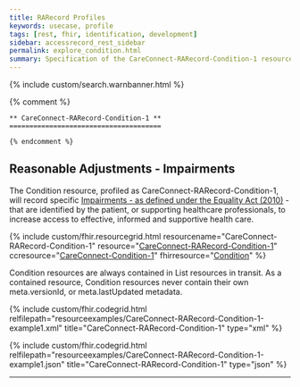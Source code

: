```yaml
---
title: RARecord Profiles
keywords: usecase, profile
tags: [rest, fhir, identification, development]
sidebar: accessrecord_rest_sidebar
permalink: explore_condition.html
summary: Specification of the CareConnect-RARecord-Condition-1 resource. This resource records details of Impairments, under the Equality Act 2010 definition, recorded by or for a Patient within the FHIR&reg; Reasonable Adjustments API.
---
```

{% include custom/search.warnbanner.html %}

{% comment %}

    ** CareConnect-RARecord-Condition-1 **
    ======================================

    {% endcomment %}

## Reasonable Adjustments - Impairments ##

The Condition resource, profiled as CareConnect-RARecord-Condition-1, will record specific [Impairments - as defined under the Equality Act (2010)](https://www.gov.uk/definition-of-disability-under-equality-act-2010) - that are identified by the patient, or supporting healthcare professionals, to increase access to effective, informed and supportive health care.

{% include custom/fhir.resourcegrid.html
resourcename="CareConnect-RARecord-Condition-1"
resource="[CareConnect-RARecord-Condition-1](https://fhir.nhs.uk/STU3/StructureDefinition/CareConnect-RARecord-Condition-1/_history/0.0.5)"
ccresource="[CareConnect-Condition-1](https://fhir.hl7.org.uk/STU3/StructureDefinition/CareConnect-Condition-1)"
fhirresource="[Condition](https://www.hl7.org/fhir/condition.html)" %}

Condition resources are always contained in List resources in transit. As a contained resource, Condition resources never contain their own meta.versionId, or meta.lastUpdated metadata.

{% include custom/fhir.codegrid.html
relfilepath="resourceexamples/CareConnect-RARecord-Condition-1-example1.xml"
title="CareConnect-RARecord-Condition-1"
type="xml" %}

{% include custom/fhir.codegrid.html
relfilepath="resourceexamples/CareConnect-RARecord-Condition-1-example1.json"
title="CareConnect-RARecord-Condition-1"
type="json" %}

---